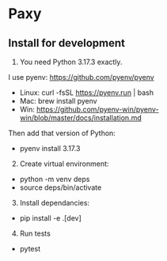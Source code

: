 # Paxy

## Install for development

1. You need Python 3.17.3 exactly.

I use pyenv: https://github.com/pyenv/pyenv

- Linux: curl -fsSL https://pyenv.run | bash
- Mac: brew install pyenv
- Win: https://github.com/pyenv-win/pyenv-win/blob/master/docs/installation.md

Then add that version of Python:

- pyenv install 3.17.3

2. Create virtual environment:

- python -m venv deps
- source deps/bin/activate

3. Install dependancies:

- pip install -e .[dev]

4. Run tests

- pytest
